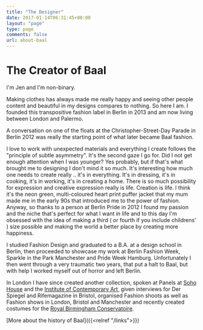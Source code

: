 ```yaml
---
title: "The Designer"
date: 2017-01-14T06:31:45+00:00
layout: "page"
type: page
comments: false
url: about-baal
---
```


# The Creator of Baal

I'm Jen and I'm non-binary.

Making clothes has always made me really happy and seeing other people content and beautiful in my designs compares to nothing. So here I am. I founded this transpositive fashion label in Berlin in 2013 and am now living between London and Palermo.

A conversation on one of the floats at the Christopher-Street-Day Parade in Berlin 2012 was really the starting point of what later became Baal fashion. 

I love to work with unexpected materials and everything I create follows the "principle of subtle asymmetry". It's the second gaze I go for. Did I not get enough attention when I was younger? Yes probably, but if that's what brought me to designing I don't mind it so much. It's interesting how much one needs to create really .. it's in everything. It's in dressing, it's in cooking, it's in working, it's in creating a home. There is so much possibility for expression and creative expression really is life. Creation is life. I think it's the neon green, multi-coloured heart print puffer jacket that my mum made me in the early 90s that introduced me to the power of fashion. Anyway, so thanks to a person at Berlin Pride in 2012 I found my passion and the niche that's perfect for what I want in life and to this day I'm obsessed with the idea of making a third ( or fourth if you include childrens' ) size possible and making the world a better place by creating more happiness.

I studied Fashion Design and graduated to a B.A. at a design school in Berlin, then proceeded to showcase my work at Berlin Fashion Week, Sparkle in the Park Manchester and Pride Week Hamburg. Unfortunately I then went through a very traumatic two years, that put a halt to Baal, but with help I worked myself out of horror and left Berlin.

In London I have since created another collection, spoken at Panels at [Soho House](https://www.sohohouse.com/houses/soho-house-40-greek-street) and the [Institute of Contemporary Art](https://www.ica.art), given interviews for Der Spiegel and Rifemagazine in Bristol, organised Fashion shoots as well as Fashion shows in London, Bristol and Manchester and recently created costumes for the [Royal Birmingham Conservatoire](https://www.bcu.ac.uk/conservatoire).

[More about the history of Baal]({{<relref "/links">}})


